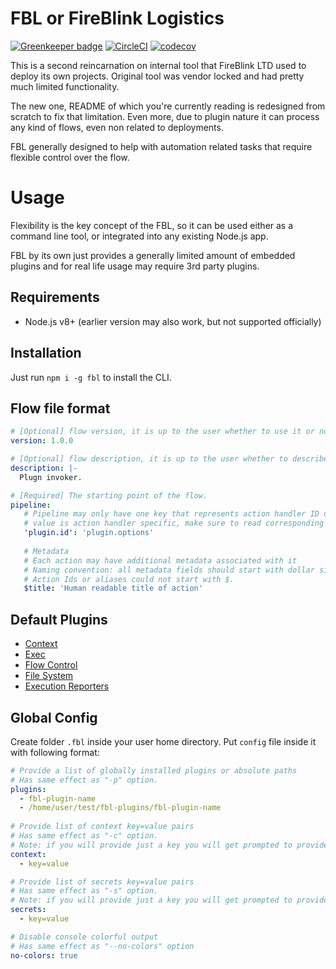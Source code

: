 # FBL or FireBlink Logistics

[![Greenkeeper badge](https://badges.greenkeeper.io/FireBlinkLTD/fbl.svg)](https://greenkeeper.io/)
[![CircleCI](https://circleci.com/gh/FireBlinkLTD/fbl.svg?style=svg)](https://circleci.com/gh/FireBlinkLTD/fbl)
[![codecov](https://codecov.io/gh/FireBlinkLTD/fbl/branch/master/graph/badge.svg)](https://codecov.io/gh/FireBlinkLTD/fbl)

This is a second reincarnation on internal tool that FireBlink LTD used to deploy its own projects.
Original tool was vendor locked and had pretty much limited functionality.

The new one, README of which you're currently reading is redesigned from scratch to fix that limitation.
Even more, due to plugin nature it can process any kind of flows, even non related to deployments.

FBL generally designed to help with automation related tasks that require flexible control over the flow.

# Usage

Flexibility is the key concept of the FBL, so it can be used either as a command line tool, or integrated into any
existing Node.js app.

FBL by its own just provides a generally limited amount of embedded plugins and for real life usage may require 3rd party plugins.

## Requirements

- Node.js v8+ (earlier version may also work, but not supported officially)

## Installation 

Just run `npm i -g fbl` to install the CLI.

## Flow file format

```yaml
# [Optional] flow version, it is up to the user whether to use it or not
version: 1.0.0

# [Optional] flow description, it is up to the user whether to describe a flow in a human readable way
description: |-
  Plugn invoker.

# [Required] The starting point of the flow.
pipeline:
   # Pipeline may only have one key that represents action handler ID or one of its aliases
   # value is action handler specific, make sure to read corresponding documentation first  
   'plugin.id': 'plugin.options'
   
   # Metadata
   # Each action may have additional metadata associated with it
   # Naming convention: all metadata fields should start with dollar sign - $.
   # Action Ids or aliases could not start with $.   
   $title: 'Human readable title of action'
``` 

## Default Plugins

- [Context](docs/plugins/context.md)
- [Exec](docs/plugins/exec.md)
- [Flow Control](docs/plugins/flow.md)
- [File System](docs/plugins/fs.md)
- [Execution Reporters](docs/plugins/reporters.md)

## Global Config

Create folder `.fbl` inside your user home directory. Put `config` file inside it with following format:

```yaml
# Provide a list of globally installed plugins or absolute paths
# Has same effect as "-p" option.
plugins:
  - fbl-plugin-name
  - /home/user/test/fbl-plugins/fbl-plugin-name
  
# Provide list of context key=value pairs
# Has same effect as "-c" option.
# Note: if you will provide just a key you will get prompted to provide a value each time you invoke the "fbl" cli
context:
  - key=value

# Provide list of secrets key=value pairs
# Has same effect as "-s" option.
# Note: if you will provide just a key you will get prompted to provide a value each time you invoke the "fbl" cli
secrets:
  - key=value

# Disable console colorful output
# Has same effect as "--no-colors" option
no-colors: true
```